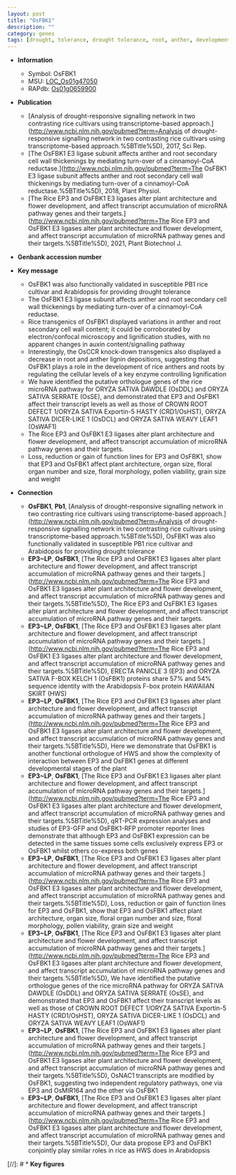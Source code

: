 ```yaml
---
layout: post
title: "OsFBK1"
description: ""
category: genes
tags: [drought, tolerance, drought tolerance, root, anther, development, auxin, cell wall, lignin, flower, pollen, grain, grain size, floral, architecture, floral organ, flower development, crown, crown root, plant architecture, organ size, floral organ number]
---
```


* **Information**  
    + Symbol: OsFBK1  
    + MSU: [LOC_Os01g47050](http://rice.uga.edu/cgi-bin/ORF_infopage.cgi?orf=LOC_Os01g47050)  
    + RAPdb: [Os01g0659900](http://rapdb.dna.affrc.go.jp/viewer/gbrowse_details/irgsp1?name=Os01g0659900)  

* **Publication**  
    + [Analysis of drought-responsive signalling network in two contrasting rice cultivars using transcriptome-based approach.](http://www.ncbi.nlm.nih.gov/pubmed?term=Analysis of drought-responsive signalling network in two contrasting rice cultivars using transcriptome-based approach.%5BTitle%5D), 2017, Sci Rep.
    + [The OsFBK1 E3 ligase subunit affects anther and root secondary cell wall thickenings by mediating turn-over of a cinnamoyl-CoA reductase.](http://www.ncbi.nlm.nih.gov/pubmed?term=The OsFBK1 E3 ligase subunit affects anther and root secondary cell wall thickenings by mediating turn-over of a cinnamoyl-CoA reductase.%5BTitle%5D), 2018, Plant Physiol.
    + [The Rice EP3 and OsFBK1 E3 ligases alter plant architecture and flower development, and affect transcript accumulation of microRNA pathway genes and their targets.](http://www.ncbi.nlm.nih.gov/pubmed?term=The Rice EP3 and OsFBK1 E3 ligases alter plant architecture and flower development, and affect transcript accumulation of microRNA pathway genes and their targets.%5BTitle%5D), 2021, Plant Biotechnol J.

* **Genbank accession number**  

* **Key message**  
    + OsFBK1 was also functionally validated in susceptible PB1 rice cultivar and Arabidopsis for providing drought tolerance
    + The OsFBK1 E3 ligase subunit affects anther and root secondary cell wall thickenings by mediating turn-over of a cinnamoyl-CoA reductase.
    + Rice transgenics of OsFBK1 displayed variations in anther and root secondary cell wall content; it could be corroborated by electron/confocal microscopy and lignification studies, with no apparent changes in auxin content/signalling pathway
    + Interestingly, the OsCCR knock-down transgenics also displayed a decrease in root and anther lignin depositions, suggesting that OsFBK1 plays a role in the development of rice anthers and roots by regulating the cellular levels of a key enzyme controlling lignification
    + We have identified the putative orthologue genes of the rice microRNA pathway for ORYZA SATIVA DAWDLE (OsDDL) and ORYZA SATIVA SERRATE (OsSE), and demonstrated that EP3 and OsFBK1 affect their transcript levels as well as those of CROWN ROOT DEFECT 1/ORYZA SATIVA Exportin-5 HASTY (CRD1/OsHST), ORYZA SATIVA DICER-LIKE 1 (OsDCL) and ORYZA SATIVA WEAVY LEAF1 (OsWAF1)
    + The Rice EP3 and OsFBK1 E3 ligases alter plant architecture and flower development, and affect transcript accumulation of microRNA pathway genes and their targets.
    + Loss, reduction or gain of function lines for EP3 and OsFBK1, show that EP3 and OsFBK1 affect plant architecture, organ size, floral organ number and size, floral morphology, pollen viability, grain size and weight

* **Connection**  
    + __OsFBK1__, __Pb1__, [Analysis of drought-responsive signalling network in two contrasting rice cultivars using transcriptome-based approach.](http://www.ncbi.nlm.nih.gov/pubmed?term=Analysis of drought-responsive signalling network in two contrasting rice cultivars using transcriptome-based approach.%5BTitle%5D), OsFBK1 was also functionally validated in susceptible PB1 rice cultivar and Arabidopsis for providing drought tolerance
    + __EP3~LP__, __OsFBK1__, [The Rice EP3 and OsFBK1 E3 ligases alter plant architecture and flower development, and affect transcript accumulation of microRNA pathway genes and their targets.](http://www.ncbi.nlm.nih.gov/pubmed?term=The Rice EP3 and OsFBK1 E3 ligases alter plant architecture and flower development, and affect transcript accumulation of microRNA pathway genes and their targets.%5BTitle%5D), The Rice EP3 and OsFBK1 E3 ligases alter plant architecture and flower development, and affect transcript accumulation of microRNA pathway genes and their targets.
    + __EP3~LP__, __OsFBK1__, [The Rice EP3 and OsFBK1 E3 ligases alter plant architecture and flower development, and affect transcript accumulation of microRNA pathway genes and their targets.](http://www.ncbi.nlm.nih.gov/pubmed?term=The Rice EP3 and OsFBK1 E3 ligases alter plant architecture and flower development, and affect transcript accumulation of microRNA pathway genes and their targets.%5BTitle%5D), ERECTA PANICLE 3 (EP3) and ORYZA SATIVA F-BOX KELCH 1 (OsFBK1) proteins share 57% and 54% sequence identity with the Arabidopsis F-box protein HAWAIIAN SKIRT (HWS)
    + __EP3~LP__, __OsFBK1__, [The Rice EP3 and OsFBK1 E3 ligases alter plant architecture and flower development, and affect transcript accumulation of microRNA pathway genes and their targets.](http://www.ncbi.nlm.nih.gov/pubmed?term=The Rice EP3 and OsFBK1 E3 ligases alter plant architecture and flower development, and affect transcript accumulation of microRNA pathway genes and their targets.%5BTitle%5D),  Here we demonstrate that OsFBK1 is another functional orthologue of HWS and show the complexity of interaction between EP3 and OsFBK1 genes at different developmental stages of the plant
    + __EP3~LP__, __OsFBK1__, [The Rice EP3 and OsFBK1 E3 ligases alter plant architecture and flower development, and affect transcript accumulation of microRNA pathway genes and their targets.](http://www.ncbi.nlm.nih.gov/pubmed?term=The Rice EP3 and OsFBK1 E3 ligases alter plant architecture and flower development, and affect transcript accumulation of microRNA pathway genes and their targets.%5BTitle%5D),  qRT-PCR expression analyses and studies of EP3-GFP and OsFBK1-RFP promoter reporter lines demonstrate that although EP3 and OsFBK1 expression can be detected in the same tissues some cells exclusively express EP3 or OsFBK1 whilst others co-express both genes
    + __EP3~LP__, __OsFBK1__, [The Rice EP3 and OsFBK1 E3 ligases alter plant architecture and flower development, and affect transcript accumulation of microRNA pathway genes and their targets.](http://www.ncbi.nlm.nih.gov/pubmed?term=The Rice EP3 and OsFBK1 E3 ligases alter plant architecture and flower development, and affect transcript accumulation of microRNA pathway genes and their targets.%5BTitle%5D),  Loss, reduction or gain of function lines for EP3 and OsFBK1, show that EP3 and OsFBK1 affect plant architecture, organ size, floral organ number and size, floral morphology, pollen viability, grain size and weight
    + __EP3~LP__, __OsFBK1__, [The Rice EP3 and OsFBK1 E3 ligases alter plant architecture and flower development, and affect transcript accumulation of microRNA pathway genes and their targets.](http://www.ncbi.nlm.nih.gov/pubmed?term=The Rice EP3 and OsFBK1 E3 ligases alter plant architecture and flower development, and affect transcript accumulation of microRNA pathway genes and their targets.%5BTitle%5D),  We have identified the putative orthologue genes of the rice microRNA pathway for ORYZA SATIVA DAWDLE (OsDDL) and ORYZA SATIVA SERRATE (OsSE), and demonstrated that EP3 and OsFBK1 affect their transcript levels as well as those of CROWN ROOT DEFECT 1/ORYZA SATIVA Exportin-5 HASTY (CRD1/OsHST), ORYZA SATIVA DICER-LIKE 1 (OsDCL) and ORYZA SATIVA WEAVY LEAF1 (OsWAF1)
    + __EP3~LP__, __OsFBK1__, [The Rice EP3 and OsFBK1 E3 ligases alter plant architecture and flower development, and affect transcript accumulation of microRNA pathway genes and their targets.](http://www.ncbi.nlm.nih.gov/pubmed?term=The Rice EP3 and OsFBK1 E3 ligases alter plant architecture and flower development, and affect transcript accumulation of microRNA pathway genes and their targets.%5BTitle%5D),  OsNAC1 transcripts are modified by OsFBK1, suggesting two independent regulatory pathways, one via EP3 and OsMIR164 and the other via OsFBK1
    + __EP3~LP__, __OsFBK1__, [The Rice EP3 and OsFBK1 E3 ligases alter plant architecture and flower development, and affect transcript accumulation of microRNA pathway genes and their targets.](http://www.ncbi.nlm.nih.gov/pubmed?term=The Rice EP3 and OsFBK1 E3 ligases alter plant architecture and flower development, and affect transcript accumulation of microRNA pathway genes and their targets.%5BTitle%5D),  Our data propose EP3 and OsFBK1 conjointly play similar roles in rice as HWS does in Arabidopsis

[//]: # * **Key figures**  



